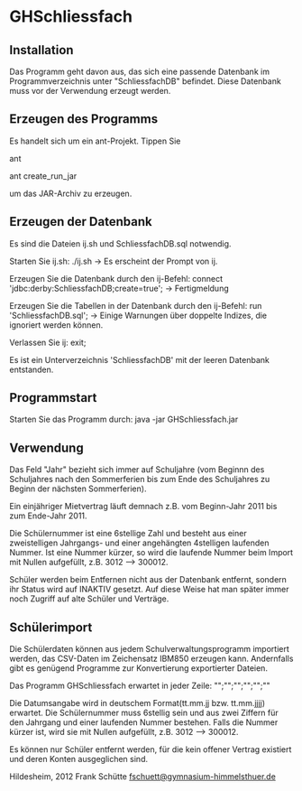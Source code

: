 GHSchliessfach
==============

Installation
------------
Das Programm geht davon aus, das sich eine passende Datenbank im
Programmverzeichnis unter "SchliessfachDB" befindet.
Diese Datenbank muss vor der Verwendung erzeugt werden.


Erzeugen des Programms
----------------------
Es handelt sich um ein ant-Projekt. Tippen Sie

ant

ant create_run_jar

um das JAR-Archiv zu erzeugen.


Erzeugen der Datenbank
----------------------
Es sind die Dateien ij.sh und SchliessfachDB.sql notwendig.

Starten Sie ij.sh: ./ij.sh
 -> Es erscheint der Prompt von ij.
 
Erzeugen Sie die Datenbank durch den ij-Befehl: connect 'jdbc:derby:SchliessfachDB;create=true';
 -> Fertigmeldung

Erzeugen Sie die Tabellen in der Datenbank durch den ij-Befehl: run 'SchliessfachDB.sql';
 -> Einige Warnungen über doppelte Indizes, die ignoriert werden können.

Verlassen Sie ij: exit;

Es ist ein Unterverzeichnis 'SchliessfachDB' mit der leeren Datenbank entstanden.


Programmstart
-------------
Starten Sie das Programm durch: java -jar GHSchliessfach.jar


Verwendung
----------
Das Feld "Jahr" bezieht sich immer auf Schuljahre (vom Beginnn des Schuljahres nach den
Sommerferien bis zum Ende des Schuljahres zu Beginn der nächsten Sommerferien).

Ein einjähriger Mietvertrag läuft demnach z.B. vom Beginn-Jahr 2011 bis zum Ende-Jahr 2011.

Die Schülernummer ist eine 6stellige Zahl und besteht aus einer zweistelligen Jahrgangs- und
einer angehängten 4stelligen laufenden Nummer. Ist eine Nummer kürzer, so wird die laufende
Nummer beim Import mit Nullen aufgefüllt, z.B. 3012 --> 300012.

Schüler werden beim Entfernen nicht aus der Datenbank entfernt, sondern ihr Status wird auf
INAKTIV gesetzt. Auf diese Weise hat man später immer noch Zugriff auf alte Schüler und
Verträge.

Schülerimport
-------------
Die Schülerdaten können aus jedem Schulverwaltungsprogramm importiert werden, das CSV-Daten
im Zeichensatz IBM850 erzeugen kann. Andernfalls gibt es genügend Programme zur Konvertierung
exportierter Dateien.

Das Programm GHSchliessfach erwartet in jeder Zeile:
"<Nummer>";"<Nachname>";"<Vorname>";"<Geburtsdatum>";"<Klasse>";"<Lehrer>"

Die Datumsangabe wird in deutschem Format(tt.mm.jj bzw. tt.mm.jjjj) erwartet.
Die Schülernummer muss 6stellig sein und aus zwei Ziffern für den Jahrgang 
und einer laufenden Nummer bestehen. Falls die Nummer kürzer ist, wird sie mit Nullen aufgefüllt, 
z.B. 3012 --> 300012.

Es können nur Schüler entfernt werden, für die kein offener Vertrag existiert 
und deren Konten ausgeglichen sind.

Hildesheim, 2012
Frank Schütte
fschuett@gymnasium-himmelsthuer.de
